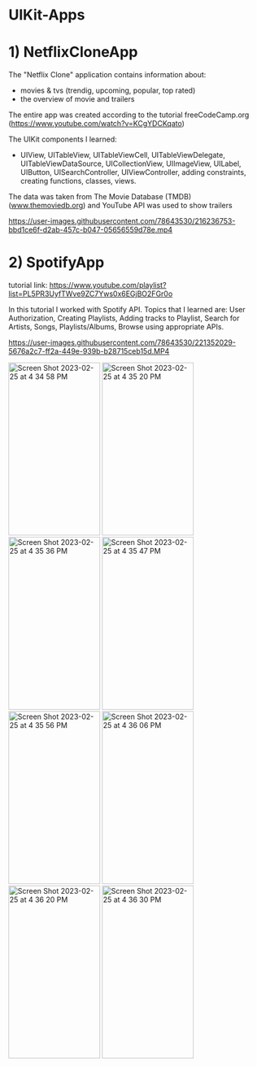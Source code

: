 # UIKit-Apps

# 1) NetflixCloneApp 

The "Netflix Clone" application contains information about: 
- movies & tvs (trendig, upcoming, popular, top rated)
- the overview of movie and trailers

The entire app was created according to the tutorial freeCodeCamp.org (https://www.youtube.com/watch?v=KCgYDCKqato)

The UIKit components I learned: 
- UIView, UITableView, UITableViewCell, UITableViewDelegate, UITableViewDataSource, UICollectionView, UIImageView, UILabel, UIButton, UISearchController, UIViewController, adding constraints, creating functions, classes, views.

The data was taken from The Movie Database (TMDB) (www.themoviedb.org) and YouTube API was used to show trailers

https://user-images.githubusercontent.com/78643530/216236753-bbd1ce6f-d2ab-457c-b047-05656559d78e.mp4

# 2) SpotifyApp

tutorial link: https://www.youtube.com/playlist?list=PL5PR3UyfTWve9ZC7Yws0x6EGjBO2FGr0o

In this tutorial I worked with Spotify API. 
Topics that I learned are: User Authorization, Creating Playlists, Adding tracks to Playlist, Search for Artists, Songs, Playlists/Albums, Browse using appropriate APIs.

https://user-images.githubusercontent.com/78643530/221352029-5676a2c7-ff2a-449e-939b-b28715ceb15d.MP4


<img width="180" height="340" alt="Screen Shot 2023-02-25 at 4 34 58 PM" src="https://user-images.githubusercontent.com/78643530/221352398-66e8d5e2-dff4-4f00-a91a-ec349549e94a.png"> <img width="180" height="340" alt="Screen Shot 2023-02-25 at 4 35 20 PM" src="https://user-images.githubusercontent.com/78643530/221352352-2764c25c-4968-4812-af36-3f1f48e5a9de.png"> <img width="180" height="340" alt="Screen Shot 2023-02-25 at 4 35 36 PM" src="https://user-images.githubusercontent.com/78643530/221352363-8e59fb7d-72b0-46b8-9385-33d5b75d96f3.png"> <img width="180" height="340" alt="Screen Shot 2023-02-25 at 4 35 47 PM" src="https://user-images.githubusercontent.com/78643530/221352373-7879ebd8-6fb6-469f-8126-ccf7511f3ab0.png">
<img width="180" height="340" alt="Screen Shot 2023-02-25 at 4 35 56 PM" src="https://user-images.githubusercontent.com/78643530/221352377-6818d6a0-8756-4004-813f-512a8c498b83.png"> <img width="180" height="340" alt="Screen Shot 2023-02-25 at 4 36 06 PM" src="https://user-images.githubusercontent.com/78643530/221352380-242dfb0b-bbcf-4aaf-9cd1-6967c191992c.png"> <img width="180" height="340" alt="Screen Shot 2023-02-25 at 4 36 20 PM" src="https://user-images.githubusercontent.com/78643530/221352384-9549436a-f493-4e12-a3e0-1582f3c4a734.png"> <img width="180" height="340" alt="Screen Shot 2023-02-25 at 4 36 30 PM" src="https://user-images.githubusercontent.com/78643530/221352387-e373148c-56b7-4bd9-9d1b-35afb3cb00ee.png">
